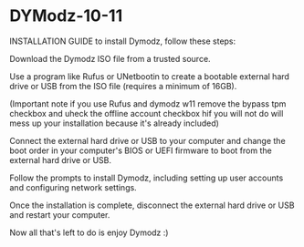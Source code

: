 # DYModz-10-11
INSTALLATION GUIDE
to install Dymodz, follow these steps:

Download the Dymodz ISO file from a trusted source.

Use a program like Rufus or UNetbootin to create a bootable external hard drive or USB from the ISO file (requires a minimum of 16GB).

(Important note if you use Rufus and dymodz w11 remove the bypass tpm checkbox and uheck the offline account checkbox hif you will not do will mess up your installation because it's already included)

Connect the external hard drive or USB to your computer and change the boot order in your computer's BIOS or UEFI firmware to boot from the external hard drive or USB.

Follow the prompts to install Dymodz, including setting up user accounts and configuring network settings.

Once the installation is complete, disconnect the external hard drive or USB and restart your computer.

Now all that's left to do is enjoy Dymodz :)
